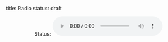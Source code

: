 title: Radio
status: draft

<?php
function onAirTest($ipaddress, $port)
{
   if ($ret = @fsockopen($ipaddress, $port, $errno, $errstr, 1))
   {
      fclose($ret);
      return true;
   }

   else
   {
      return false;
   }
}
function getStatus() {
    if (onAirTest()) {
        return "LIVE";
    } else {
        return "Off Air";
    }
}
>




<center>
Status: <?php echo(getStatus()); >

<audio controls autoplay
    src="http://brianschrader.com:8000/radio"></audio>
</center>
